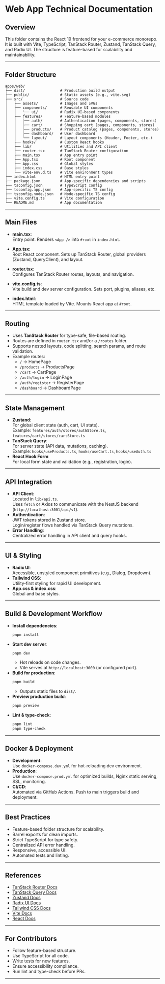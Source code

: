 # Web App Technical Documentation

## Overview

This folder contains the React 19 frontend for your e-commerce monorepo. It is built with Vite, TypeScript, TanStack Router, Zustand, TanStack Query, and Radix UI. The structure is feature-based for scalability and maintainability.

---

## Folder Structure

```
apps/web/
├── dist/                # Production build output
├── public/              # Static assets (e.g., vite.svg)
├── src/                 # Source code
│   ├── assets/          # Images and SVGs
│   ├── components/      # Reusable UI components
│   │   └── ui/          # Radix UI-based components
│   ├── features/        # Feature-based modules
│   │   ├── auth/        # Authentication (pages, components, stores)
│   │   ├── cart/        # Shopping cart (pages, components, stores)
│   │   ├── products/    # Product catalog (pages, components, stores)
│   │   ├── dashboard/   # User dashboard
│   │   └── layout/      # Layout components (Header, Footer, etc.)
│   ├── hooks/           # Custom React hooks
│   ├── lib/             # Utilities and API client
│   ├── router.tsx       # TanStack Router configuration
│   ├── main.tsx         # App entry point
│   ├── App.tsx          # Root component
│   ├── App.css          # Global styles
│   ├── index.css        # Base styles
│   └── vite-env.d.ts    # Vite environment types
├── index.html           # HTML entry point
├── package.json         # App-specific dependencies and scripts
├── tsconfig.json        # TypeScript config
├── tsconfig.app.json    # App-specific TS config
├── tsconfig.node.json   # Node-specific TS config
├── vite.config.ts       # Vite configuration
└── README.md            # App documentation
```

---

## Main Files

- **main.tsx**:  
  Entry point. Renders `<App />` into `#root` in `index.html`.

- **App.tsx**:  
  Root React component. Sets up TanStack Router, global providers (Zustand, QueryClient), and layout.

- **router.tsx**:  
  Configures TanStack Router routes, layouts, and navigation.

- **vite.config.ts**:  
  Vite build and dev server configuration. Sets port, plugins, aliases, etc.

- **index.html**:  
  HTML template loaded by Vite. Mounts React app at `#root`.

---

## Routing

- Uses **TanStack Router** for type-safe, file-based routing.
- Routes are defined in `router.tsx` and/or a `/routes` folder.
- Supports nested layouts, code splitting, search params, and route validation.
- Example routes:
  - `/` → HomePage
  - `/products` → ProductsPage
  - `/cart` → CartPage
  - `/auth/login` → LoginPage
  - `/auth/register` → RegisterPage
  - `/dashboard` → DashboardPage

---

## State Management

- **Zustand**:  
  For global client state (auth, cart, UI state).  
  Example: `features/auth/stores/authStore.ts`, `features/cart/stores/cartStore.ts`
- **TanStack Query**:  
  For server state (API data, mutations, caching).  
  Example: `hooks/useProducts.ts`, `hooks/useCart.ts`, `hooks/useAuth.ts`
- **React Hook Form**:  
  For local form state and validation (e.g., registration, login).

---

## API Integration

- **API Client**:  
  Located in `lib/api.ts`.  
  Uses `fetch` or Axios to communicate with the NestJS backend (`http://localhost:3001/api/v1`).
- **Authentication**:  
  JWT tokens stored in Zustand store.  
  Login/register flows handled via TanStack Query mutations.
- **Error Handling**:  
  Centralized error handling in API client and query hooks.

---

## UI & Styling

- **Radix UI**:  
  Accessible, unstyled component primitives (e.g., Dialog, Dropdown).
- **Tailwind CSS**:  
  Utility-first styling for rapid UI development.
- **App.css & index.css**:  
  Global and base styles.

---

## Build & Development Workflow

- **Install dependencies**:
  ```bash
  pnpm install
  ```
- **Start dev server**:
  ```bash
  pnpm dev
  ```
  - Hot reloads on code changes.
  - Vite serves at `http://localhost:3000` (or configured port).
- **Build for production**:
  ```bash
  pnpm build
  ```
  - Outputs static files to `dist/`.
- **Preview production build**:
  ```bash
  pnpm preview
  ```
- **Lint & type-check**:
  ```bash
  pnpm lint
  pnpm type-check
  ```

---

## Docker & Deployment

- **Development**:  
  Use `docker-compose.dev.yml` for hot-reloading dev environment.
- **Production**:  
  Use `docker-compose.prod.yml` for optimized builds, Nginx static serving, SSL, monitoring.
- **CI/CD**:  
  Automated via GitHub Actions. Push to main triggers build and deployment.

---

## Best Practices

- Feature-based folder structure for scalability.
- Barrel exports for clean imports.
- Strict TypeScript for type safety.
- Centralized API error handling.
- Responsive, accessible UI.
- Automated tests and linting.

---

## References

- [TanStack Router Docs](https://tanstack.com/router)
- [TanStack Query Docs](https://tanstack.com/query)
- [Zustand Docs](https://zustand-demo.pmnd.rs/)
- [Radix UI Docs](https://www.radix-ui.com/)
- [Tailwind CSS Docs](https://tailwindcss.com/)
- [Vite Docs](https://vitejs.dev/)
- [React Docs](https://react.dev/)

---

## For Contributors

- Follow feature-based structure.
- Use TypeScript for all code.
- Write tests for new features.
- Ensure accessibility compliance.
- Run lint and type-check before PRs.

---
